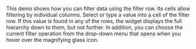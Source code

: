 This demo shows how you can filter data using the filter row. Its cells allow filtering by&nbsp;individual columns. Select or&nbsp;type a&nbsp;value into a&nbsp;cell of&nbsp;the filter row. If&nbsp;this value is&nbsp;found in&nbsp;any of&nbsp;the rows, the widget displays the full hierarchy down to&nbsp;them, but not further. In&nbsp;addition, you can choose the current filter operation from the drop-down menu that opens when you hover over the magnifying glass icon.
